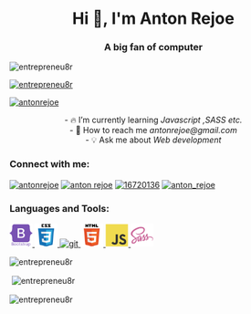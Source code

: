 <h1 align="center">Hi 👋, I'm Anton Rejoe</h1>
<h3 align="center">A big fan of computer</h3>

<p align="left"> <img src="https://komarev.com/ghpvc/?username=entrepreneu8r&label=Profile%20views&color=0e75b6&style=flat" alt="entrepreneu8r" /> </p>

<p align="left"> <a href="https://github.com/ryo-ma/github-profile-trophy"><img src="https://github-profile-trophy.vercel.app/?username=entrepreneu8r" alt="entrepreneu8r" /></a> </p>  

<p align="left"> <a href="https://twitter.com/antonrejoe" target="blank"><img src="https://img.shields.io/twitter/follow/antonrejoe?logo=twitter&style=for-the-badge" alt="antonrejoe" /></a> </p>

<div align ='center' > - 🔥 I’m currently learning <em> Javascript ,SASS etc.</em>  </div>
<div align ='center'> - 🤝 How to reach me <em>antonrejoe@gmail.com</em></div>
<div align ='center'> - 💡 Ask me about <em>Web development</em>   </div>

 





<h3 align="left">Connect with me:</h3>
<p align="left">
<a href="https://twitter.com/antonrejoe" target="blank"><img align="center" src="https://raw.githubusercontent.com/rahuldkjain/github-profile-readme-generator/master/src/images/icons/Social/twitter.svg" alt="antonrejoe" height="30" width="40" /></a>
<a href="https://linkedin.com/in/anton rejoe" target="blank"><img align="center" src="https://raw.githubusercontent.com/rahuldkjain/github-profile-readme-generator/master/src/images/icons/Social/linked-in-alt.svg" alt="anton rejoe" height="30" width="40" /></a>
<a href="https://stackoverflow.com/users/16720136" target="blank"><img align="center" src="https://raw.githubusercontent.com/rahuldkjain/github-profile-readme-generator/master/src/images/icons/Social/stack-overflow.svg" alt="16720136" height="30" width="40" /></a>
<a href="https://instagram.com/anton_rejoe" target="blank"><img align="center" src="https://raw.githubusercontent.com/rahuldkjain/github-profile-readme-generator/master/src/images/icons/Social/instagram.svg" alt="anton_rejoe" height="30" width="40" /></a>
</p>

<h3 align="left">Languages and Tools:</h3>
<p align="left"> <a href="https://getbootstrap.com" target="_blank" rel="noreferrer"> <img src="https://raw.githubusercontent.com/devicons/devicon/master/icons/bootstrap/bootstrap-plain-wordmark.svg" alt="bootstrap" width="40" height="40"/> </a> <a href="https://www.w3schools.com/css/" target="_blank" rel="noreferrer"> <img src="https://raw.githubusercontent.com/devicons/devicon/master/icons/css3/css3-original-wordmark.svg" alt="css3" width="40" height="40"/> </a> <a href="https://git-scm.com/" target="_blank" rel="noreferrer"> <img src="https://www.vectorlogo.zone/logos/git-scm/git-scm-icon.svg" alt="git" width="40" height="40"/> </a> <a href="https://www.w3.org/html/" target="_blank" rel="noreferrer"> <img src="https://raw.githubusercontent.com/devicons/devicon/master/icons/html5/html5-original-wordmark.svg" alt="html5" width="40" height="40"/> </a> <a href="https://developer.mozilla.org/en-US/docs/Web/JavaScript" target="_blank" rel="noreferrer"> <img src="https://raw.githubusercontent.com/devicons/devicon/master/icons/javascript/javascript-original.svg" alt="javascript" width="40" height="40"/> </a> <a href="https://sass-lang.com" target="_blank" rel="noreferrer"> <img src="https://raw.githubusercontent.com/devicons/devicon/master/icons/sass/sass-original.svg" alt="sass" width="40" height="40"/> </a> </p>

<p><img align="center" src="https://github-readme-stats.vercel.app/api/top-langs?username=entrepreneu8r&show_icons=true&locale=en&layout=compact" alt="entrepreneu8r" /></p>

<p>&nbsp;<img align="center" src="https://github-readme-stats.vercel.app/api?username=entrepreneu8r&show_icons=true&locale=en" alt="entrepreneu8r" /></p>

<p><img align="center" src="https://github-readme-streak-stats.herokuapp.com/?user=entrepreneu8r&" alt="entrepreneu8r" /></p>

